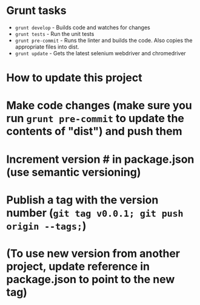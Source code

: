 # Grunt tasks

* `grunt develop` - Builds code and watches for changes
* `grunt tests` - Run the unit tests
* `grunt pre-commit` - Runs the linter and builds the code. Also copies the appropriate files into dist.
* `grunt update` - Gets the latest selenium webdriver and chromedriver

# How to update this project

# Make code changes (make sure you run `grunt pre-commit` to update the contents of "dist") and push them
# Increment version # in package.json (use semantic versioning)
# Publish a tag with the version number (`git tag v0.0.1; git push origin --tags;`)
# (To use new version from another project, update reference in package.json to point to the new tag)